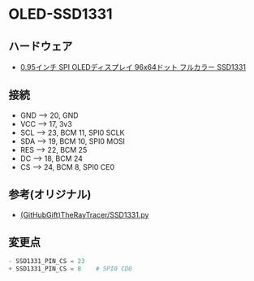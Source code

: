 # OLED-SSD1331

## ハードウェア

* [0.95インチ SPI OLEDディスプレイ 96x64ドット フルカラー SSD1331](https://www.amazon.co.jp/gp/product/B0711RKXB5/)

## 接続

* GND --> 20, GND
* VCC --> 17, 3v3
* SCL --> 23, BCM 11, SPI0 SCLK
* SDA --> 19, BCM 10, SPI0 MOSI
* RES --> 22, BCM 25
* DC  --> 18, BCM 24
* CS  --> 24, BCM 8, SPI0 CE0

## 参考(オリジナル)

* [(GitHubGift)TheRayTracer/SSD1331.py](https://gist.github.com/TheRayTracer/dd12c498e3ecb9b8b47f)

## 変更点

```python:*.py
- SSD1331_PIN_CS = 23
+ SSD1331_PIN_CS = 8	# SPI0 CD0
```
